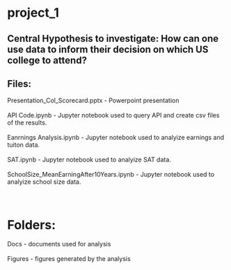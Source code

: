 # project_1
## Central Hypothesis to investigate: How can one use data to inform their decision on which US college to attend?

## Files:<br/>
Presentation_Col_Scorecard.pptx - Powerpoint presentation <br/><br/>
API Code.ipynb - Jupyter notebook used to query API and create csv files of the results.<br/><br/>
Eanrnings Analysis.ipynb - Jupyter notebook used to analyize earnings and tuiton data.<br/><br/>
SAT.ipynb - Jupyter notebook used to analyize SAT data.<br/><br/>
SchoolSize_MeanEarningAfter10Years.ipynb - Jupyter notebook used to analyize school size data.<br/><br/>
<br/>
#  Folders:<br/>
 Docs - documents used for analysis<br/><br/>
 Figures - figures generated by the analysis<br/>
